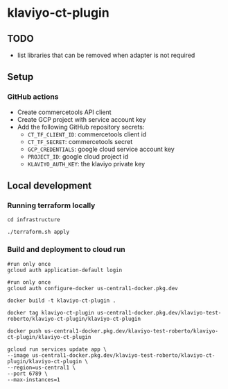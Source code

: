 # klaviyo-ct-plugin

## TODO
* list libraries that can be removed when adapter is not required


## Setup
### GitHub actions
* Create commercetools API client
* Create GCP project with service account key
* Add the following GitHub repository secrets: 
  * `CT_TF_CLIENT_ID`: commercetools client id
  * `CT_TF_SECRET`: commercetools secret
  * `GCP_CREDENTIALS`: google cloud service account key
  * `PROJECT_ID`: google cloud project id
  * `KLAVIYO_AUTH_KEY`: the klaviyo private key

## Local development

### Running terraform locally
```shell
cd infrastructure
```
```shell
./terraform.sh apply
```

### Build and deployment to cloud run 
```shell
#run only once
gcloud auth application-default login
```
```shell
#run only once
gcloud auth configure-docker us-central1-docker.pkg.dev
```
```shell
docker build -t klaviyo-ct-plugin .
```  
```shell
docker tag klaviyo-ct-plugin us-central1-docker.pkg.dev/klaviyo-test-roberto/klaviyo-ct-plugin/klaviyo-ct-plugin
```    
```shell
docker push us-central1-docker.pkg.dev/klaviyo-test-roberto/klaviyo-ct-plugin/klaviyo-ct-plugin
```  
```shell
gcloud run services update app \
--image us-central1-docker.pkg.dev/klaviyo-test-roberto/klaviyo-ct-plugin/klaviyo-ct-plugin \
--region=us-central1 \
--port 6789 \
--max-instances=1
```
